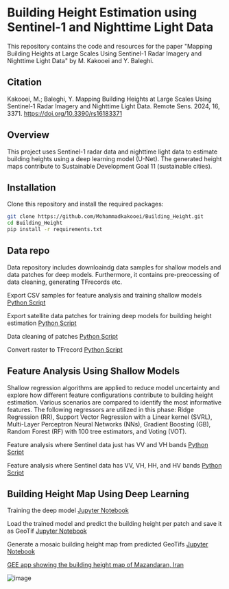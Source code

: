 # Building Height Estimation using Sentinel-1 and Nighttime Light Data

This repository contains the code and resources for the paper "Mapping Building Heights at Large Scales Using Sentinel-1 Radar Imagery and Nighttime Light Data" by M. Kakooei and Y. Baleghi.

## Citation
Kakooei, M.; Baleghi, Y. Mapping Building Heights at Large Scales Using Sentinel-1 Radar Imagery and Nighttime Light Data. Remote Sens. 2024, 16, 3371. https://doi.org/10.3390/rs16183371

## Overview
This project uses Sentinel-1 radar data and nighttime light data to estimate building heights using a deep learning model (U-Net). The generated height maps contribute to Sustainable Development Goal 11 (sustainable cities).

## Installation
Clone this repository and install the required packages:

```bash
git clone https://github.com/Mohammadkakooei/Building_Height.git
cd Building_Height
pip install -r requirements.txt
```

## Data repo
Data repository includes downloaindg data samples for shallow models and data patches for deep models. Furthermore, it contains pre-preocessing of data cleaning, generating TFrecords etc.

Export CSV samples for feature analysis and training shallow models [Python Script](https://github.com/Mohammadkakooei/Building_Height/blob/6cfdf2a0422e25d413f9bcf5ff560431a0b17140/Data/Export_sample.js)

Export satellite data patches for training deep models for building height estimation [Python Script](https://github.com/Mohammadkakooei/Building_Height/blob/6cfdf2a0422e25d413f9bcf5ff560431a0b17140/Data/Export_patches.js)

Data cleaning of patches [Python Script](https://github.com/Mohammadkakooei/Building_Height/blob/6cfdf2a0422e25d413f9bcf5ff560431a0b17140/Data/Clean_Data_Patches.ipynb)

Convert raster to TFrecord [Python Script](https://github.com/Mohammadkakooei/Building_Height/blob/fadf8a6fc8d147727fc4def7c492827bb34420cd/Data/ConvertRaster2tfrecord.ipynb)

## Feature Analysis Using Shallow Models
Shallow regression algorithms are applied to reduce model uncertainty and explore how different feature configurations contribute to building height estimation. Various scenarios are compared to identify the most informative features. The following regressors are utilized in this phase: Ridge Regression (RR), Support Vector Regression with a Linear kernel (SVRL), Multi-Layer Perceptron Neural Networks (NNs), Gradient Boosting (GB), Random Forest (RF) with 100 tree estimators, and Voting (VOT).

Feature analysis where Sentinel data just has VV and VH bands [Python Script](https://github.com/Mohammadkakooei/Building_Height/blob/3ab7da7d3e03be10b2187fdc1e08929fecf5a918/Feature%20Analysis%20Using%20Shallow%20Models/Feature_Regression_VV_VH.ipynb)

Feature analysis where Sentinel data has VV, VH, HH, and HV bands [Python Script](https://github.com/Mohammadkakooei/Building_Height/blob/3ab7da7d3e03be10b2187fdc1e08929fecf5a918/Feature%20Analysis%20Using%20Shallow%20Models/Feature_Regression_Stockholm.ipynb)


## Building Height Map Using Deep Learning
Training the deep model [Jupyter Notebook](https://github.com/Mohammadkakooei/Building_Height/blob/fd1ecd399eb3b73b54f10d598d134019a145c814/Building%20Height%20Map%20Using%20Deep%20Learning/Deep_UNET_Regression.ipynb)

Load the trained model and predict the building height per patch and save it as GeoTif [Jupyter Notebook](https://github.com/Mohammadkakooei/Building_Height/blob/86f965a8e2d9a30d3c6a4b81fccdd26f8680fa8a/Building%20Height%20Map%20Using%20Deep%20Learning/LoadModel_TifOutput.ipynb)

Generate a mosaic building height map from predicted GeoTifs [Jupyter Notebook](https://github.com/Mohammadkakooei/Building_Height/blob/86f965a8e2d9a30d3c6a4b81fccdd26f8680fa8a/Building%20Height%20Map%20Using%20Deep%20Learning/LoadModel_TifOutput.ipynb)

[GEE app showing the building height map of Mazandaran, Iran](https://temporary.users.earthengine.app/view/mazandaranheight)

![image](https://github.com/user-attachments/assets/f046cc15-d4cd-4a0d-91cd-18746f549ded)





